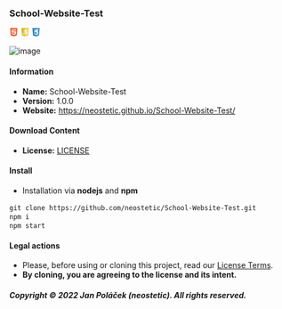 ### School-Website-Test
![image](https://raw.githubusercontent.com/neostetic/neostetic/main/assets/tag_html.png)
![image](https://raw.githubusercontent.com/neostetic/neostetic/main/assets/tag_javascript.png)
![image](https://raw.githubusercontent.com/neostetic/neostetic/main/assets/tag_css.png)

![image](https://user-images.githubusercontent.com/83291717/192873189-97fc520a-ac73-4377-9fe3-54b59fa9c17e.png)

#### Information
 - **Name:** School-Website-Test
 - **Version:** 1.0.0
 - **Website:** https://neostetic.github.io/School-Website-Test/
#### Download Content
 - **License:** [LICENSE](./LICENSE)
#### Install
 - Installation via **nodejs** and **npm**
```
git clone https://github.com/neostetic/School-Website-Test.git
npm i
npm start
```
#### Legal actions
 - Please, before using or cloning this project, read our [License Terms](./LICENSE).
 - **By cloning, you are agreeing to the license and its intent.**

##### Copyright © 2022 Jan Poláček (neostetic). All rights reserved.

